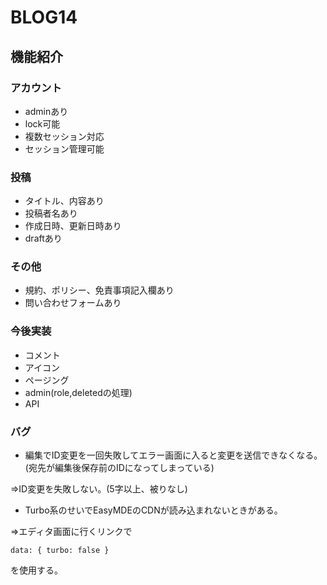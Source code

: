 # BLOG14

## 機能紹介

### アカウント

- adminあり
- lock可能
- 複数セッション対応
- セッション管理可能

### 投稿

- タイトル、内容あり
- 投稿者名あり
- 作成日時、更新日時あり
- draftあり

### その他

- 規約、ポリシー、免責事項記入欄あり
- 問い合わせフォームあり

### 今後実装

- コメント
- アイコン
- ページング
- admin(role,deletedの処理)
- API

### バグ

- 編集でID変更を一回失敗してエラー画面に入ると変更を送信できなくなる。(宛先が編集後保存前のIDになってしまっている)

=>ID変更を失敗しない。(5字以上、被りなし)

- Turbo系のせいでEasyMDEのCDNが読み込まれないときがある。

=>エディタ画面に行くリンクで

```
data: { turbo: false }
```

を使用する。